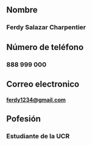 ## Nombre
### Ferdy Salazar Charpentier

## Número de teléfono
### 888 999 000

## Correo electronico
#### ferdy1234@gmail.com

## Pofesión
### Estudiante de la UCR

[](img/cara.jpg)

